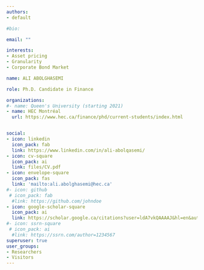 ```yaml
---
authors:
- default

#bio:

email: ""

interests:
- Asset pricing
- Granularity
- Corporate Bond Market

name: ALI ABOLGHASEMI

role: Ph.D. Candidate in Finance

organizations:
#- name: Queen's University (starting 2021)
- name: HEC Montréal
  url: https://www.hec.ca/finance/phd/current-students/index.html


social:
- icon: linkedin
  icon_pack: fab
  link: https://www.linkedin.com/in/ali-abolqasemi/
- icon: cv-square
  icon_pack: ai
  link: files/CV.pdf
- icon: envelope-square
  icon_pack: fas
  link: 'mailto:ali.abolghasemi@hec.ca'
#- icon: github
 # icon_pack: fab
  #link: https://github.com/johndoe
- icon: google-scholar-square
  icon_pack: ai
  link: https://scholar.google.ca/citations?user=ldA7vkQAAAAJ&hl=en&authuser=1
#- icon: ssrn-square
 # icon_pack: ai
  #link: https://ssrn.com/author=1234567
superuser: true
user_groups:
- Researchers
- Visitors
---
```


